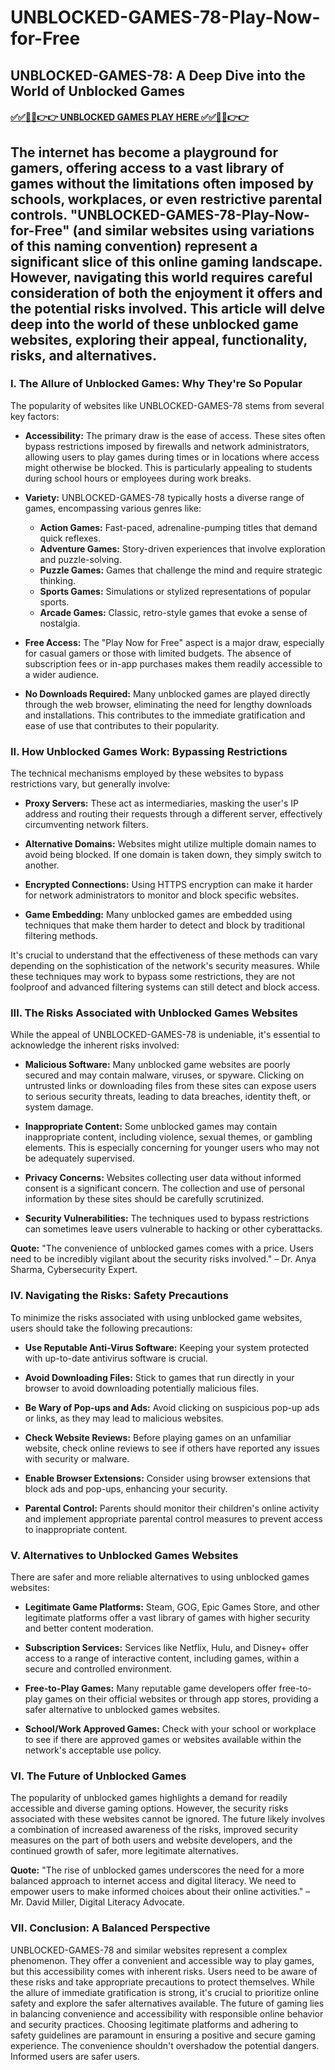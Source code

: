 # UNBLOCKED-GAMES-78-Play-Now-for-Free

## UNBLOCKED-GAMES-78: A Deep Dive into the World of Unblocked Games

#### [✅✅🔴🔴👉👉 UNBLOCKED GAMES PLAY HERE ✅✅🔴🔴👉👉](https://topstoryindia.com)

## The internet has become a playground for gamers, offering access to a vast library of games without the limitations often imposed by schools, workplaces, or even restrictive parental controls.  "UNBLOCKED-GAMES-78-Play-Now-for-Free" (and similar websites using variations of this naming convention) represent a significant slice of this online gaming landscape.  However, navigating this world requires careful consideration of both the enjoyment it offers and the potential risks involved.  This article will delve deep into the world of these unblocked game websites, exploring their appeal, functionality, risks, and alternatives.


### I. The Allure of Unblocked Games: Why They're So Popular

The popularity of websites like UNBLOCKED-GAMES-78 stems from several key factors:

* **Accessibility:** The primary draw is the ease of access.  These sites often bypass restrictions imposed by firewalls and network administrators, allowing users to play games during times or in locations where access might otherwise be blocked. This is particularly appealing to students during school hours or employees during work breaks.

* **Variety:**  UNBLOCKED-GAMES-78 typically hosts a diverse range of games, encompassing various genres like:

    * **Action Games:** Fast-paced, adrenaline-pumping titles that demand quick reflexes.
    * **Adventure Games:** Story-driven experiences that involve exploration and puzzle-solving.
    * **Puzzle Games:** Games that challenge the mind and require strategic thinking.
    * **Sports Games:** Simulations or stylized representations of popular sports.
    * **Arcade Games:** Classic, retro-style games that evoke a sense of nostalgia.

* **Free Access:** The "Play Now for Free" aspect is a major draw, especially for casual gamers or those with limited budgets.  The absence of subscription fees or in-app purchases makes them readily accessible to a wider audience.

* **No Downloads Required:** Many unblocked games are played directly through the web browser, eliminating the need for lengthy downloads and installations.  This contributes to the immediate gratification and ease of use that contributes to their popularity.


### II. How Unblocked Games Work: Bypassing Restrictions

The technical mechanisms employed by these websites to bypass restrictions vary, but generally involve:

* **Proxy Servers:** These act as intermediaries, masking the user's IP address and routing their requests through a different server, effectively circumventing network filters.

* **Alternative Domains:** Websites might utilize multiple domain names to avoid being blocked. If one domain is taken down, they simply switch to another.

* **Encrypted Connections:** Using HTTPS encryption can make it harder for network administrators to monitor and block specific websites.

* **Game Embedding:** Many unblocked games are embedded using techniques that make them harder to detect and block by traditional filtering methods.

It's crucial to understand that the effectiveness of these methods can vary depending on the sophistication of the network's security measures.  While these techniques may work to bypass some restrictions, they are not foolproof and advanced filtering systems can still detect and block access.


### III. The Risks Associated with Unblocked Games Websites

While the appeal of UNBLOCKED-GAMES-78 is undeniable, it's essential to acknowledge the inherent risks involved:

* **Malicious Software:**  Many unblocked game websites are poorly secured and may contain malware, viruses, or spyware. Clicking on untrusted links or downloading files from these sites can expose users to serious security threats, leading to data breaches, identity theft, or system damage.

* **Inappropriate Content:**  Some unblocked games may contain inappropriate content, including violence, sexual themes, or gambling elements.  This is especially concerning for younger users who may not be adequately supervised.

* **Privacy Concerns:**  Websites collecting user data without informed consent is a significant concern.  The collection and use of personal information by these sites should be carefully scrutinized.

* **Security Vulnerabilities:**  The techniques used to bypass restrictions can sometimes leave users vulnerable to hacking or other cyberattacks.


**Quote:**  "The convenience of unblocked games comes with a price. Users need to be incredibly vigilant about the security risks involved." – Dr. Anya Sharma, Cybersecurity Expert.


### IV.  Navigating the Risks: Safety Precautions

To minimize the risks associated with using unblocked game websites, users should take the following precautions:

* **Use Reputable Anti-Virus Software:** Keeping your system protected with up-to-date antivirus software is crucial.

* **Avoid Downloading Files:** Stick to games that run directly in your browser to avoid downloading potentially malicious files.

* **Be Wary of Pop-ups and Ads:**  Avoid clicking on suspicious pop-up ads or links, as they may lead to malicious websites.

* **Check Website Reviews:** Before playing games on an unfamiliar website, check online reviews to see if others have reported any issues with security or malware.

* **Enable Browser Extensions:** Consider using browser extensions that block ads and pop-ups, enhancing your security.

* **Parental Control:** Parents should monitor their children's online activity and implement appropriate parental control measures to prevent access to inappropriate content.


### V.  Alternatives to Unblocked Games Websites

There are safer and more reliable alternatives to using unblocked games websites:

* **Legitimate Game Platforms:** Steam, GOG, Epic Games Store, and other legitimate platforms offer a vast library of games with higher security and better content moderation.

* **Subscription Services:**  Services like Netflix, Hulu, and Disney+ offer access to a range of interactive content, including games, within a secure and controlled environment.

* **Free-to-Play Games:** Many reputable game developers offer free-to-play games on their official websites or through app stores, providing a safer alternative to unblocked games websites.

* **School/Work Approved Games:**  Check with your school or workplace to see if there are approved games or websites available within the network's acceptable use policy.


### VI.  The Future of Unblocked Games

The popularity of unblocked games highlights a demand for readily accessible and diverse gaming options.  However, the security risks associated with these websites cannot be ignored.  The future likely involves a combination of increased awareness of the risks, improved security measures on the part of both users and website developers, and the continued growth of safer, more legitimate alternatives.


**Quote:** "The rise of unblocked games underscores the need for a more balanced approach to internet access and digital literacy.  We need to empower users to make informed choices about their online activities." –  Mr. David Miller, Digital Literacy Advocate.



### VII. Conclusion: A Balanced Perspective

UNBLOCKED-GAMES-78 and similar websites represent a complex phenomenon.  They offer a convenient and accessible way to play games, but this accessibility comes with inherent risks.  Users need to be aware of these risks and take appropriate precautions to protect themselves.  While the allure of immediate gratification is strong, it's crucial to prioritize online safety and explore the safer alternatives available.  The future of gaming lies in balancing convenience and accessibility with responsible online behavior and security practices.  Choosing legitimate platforms and adhering to safety guidelines are paramount in ensuring a positive and secure gaming experience.  The convenience shouldn't overshadow the potential dangers.  Informed users are safer users.


